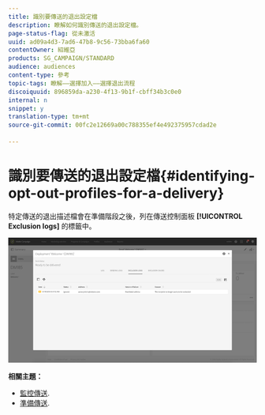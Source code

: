 ```yaml
---
title: 識別要傳送的退出設定檔
description: 瞭解如何識別傳送的退出設定檔。
page-status-flag: 從未激活
uuid: ad09a4d3-7ad6-47b8-9c56-73bba6fa60
contentOwner: 紹維亞
products: SG_CAMPAIGN/STANDARD
audience: audiences
content-type: 參考
topic-tags: 瞭解——選擇加入——選擇退出流程
discoiquuid: 896859da-a230-4f13-9b1f-cbff34b3c0e0
internal: n
snippet: y
translation-type: tm+mt
source-git-commit: 00fc2e12669a00c788355ef4e492375957cdad2e

---
```



# 識別要傳送的退出設定檔{#identifying-opt-out-profiles-for-a-delivery}

特定傳送的退出描述檔會在準備階段之後，列在傳送控制面板 **[!UICONTROL Exclusion logs]** 的標籤中。

![](assets/exclusion_blacklisting.png)

**相關主題：**

* [監控傳送](../../sending/using/monitoring-a-delivery.md#exclusion-logs).
* [準備傳送](../../sending/using/preparing-the-send.md).

